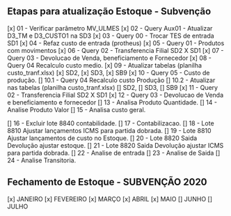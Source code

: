## Etapas para atualização Estoque - Subvenção

[x] 01 - Verificar parâmetro MV_ULMES
[x] 02 - Query Aux01 - Atualizar D3_TM e D3_CUSTO1 na SD3
[x] 03 - Query 00 - Trocar TES de entrada SD1
[x] 04 - Refaz custo de entrada (protheus)
[x] 05 - Query 01 - Produtos com movimentos
[x] 06 - Query 02 - Transferencia Filial SD2 X SD1
[x] 07 - Query 03 - Devolucao de Venda, beneficiamento e Fornecedor
[x] 08 - Query 04 Recalculo custo medio.
[x] 09 - Atualizar tabelas (planilha custo_tranf.xlsx)
        [x] SD2, 
        [x] SD3, 
        [x] SB9 
[x] 10 - Query 05 - Custo de produção.
    [] 10.1 - Query 04 Recalculo custo Produção
    [] 10.2 - Atualizar nas tabelas (planilha custo_tranf.xlsx)
        [] SD2, 
        [] SD3, 
        [] SB9
[x] 11 - Query 02 - Transferencia Filial SD2 X SD1
[x] 12 - Query 03 - Devolucao de Venda e beneficiamento e fornecedor
[] 13 - Analisa Produto Quantidade.
[] 14 - Analise Produto Valor
[] 15 - Analisa custo geral.

[] 16 - Excluir lote 8840 contabilidade.
[] 17 - Contabilizacao.
[] 18 - Lote 8810 Ajustar lançamentos ICMS para partida dobrada.
[] 19 - Lote 8810 Ajustar lançamentos de custo no Estoque.
[] 20 - Lote 8820 Saida Devolução ajustar estoque.
[] 21 - Lote 8820 Saida Devolução ajustar ICMS para partida dobrada.
[] 22 - Analise de entrada
[] 23 - Analise de Saida
[] 24 - Analise Transitoria.


## Fechamento de Estoque - SUBVENÇÃO 2020

[x] JANEIRO
[x] FEVEREIRO
[x] MARÇO
[x] ABRIL
[x] MAIO
[] JUNHO
[] JULHO